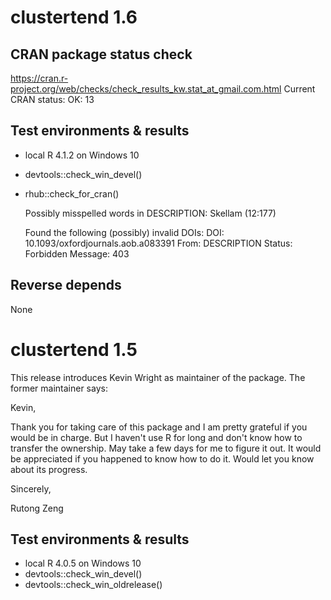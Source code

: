 # clustertend 1.6

## CRAN package status check

https://cran.r-project.org/web/checks/check_results_kw.stat_at_gmail.com.html
Current CRAN status: OK: 13

## Test environments & results

* local R 4.1.2 on Windows 10
* devtools::check_win_devel()
* rhub::check_for_cran()

   Possibly misspelled words in DESCRIPTION:
     Skellam (12:177)
   
   Found the following (possibly) invalid DOIs:
     DOI: 10.1093/oxfordjournals.aob.a083391
       From: DESCRIPTION
       Status: Forbidden
       Message: 403

## Reverse depends

None

# clustertend 1.5

This release introduces Kevin Wright as maintainer of the package.  The former maintainer says:

Kevin,

Thank you for taking care of this package and I am pretty grateful if you would be in charge. But I haven't use R for long and don't know how to transfer the ownership. May take a few days for me to figure it out. 
It would be appreciated if you happened to know how to do it. Would let you know about its progress.

Sincerely,

Rutong Zeng

## Test environments & results

* local R 4.0.5 on Windows 10
* devtools::check_win_devel()
* devtools::check_win_oldrelease()

